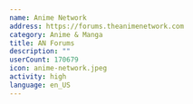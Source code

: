 ```yaml
---
name: Anime Network
address: https://forums.theanimenetwork.com
category: Anime & Manga
title: AN Forums
description: ""
userCount: 170679
icon: anime-network.jpeg
activity: high
language: en_US
---
```

